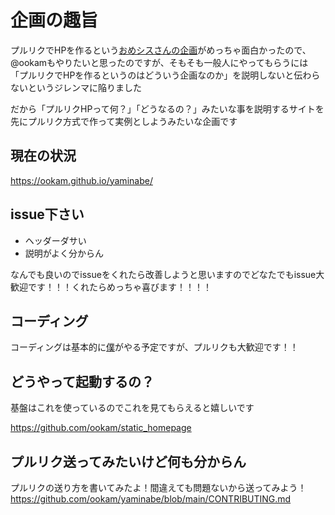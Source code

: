 # 企画の趣旨

プルリクでHPを作るという[おめシスさんの企画](https://github.com/omegasisters/homepage)がめっちゃ面白かったので、@ookamもやりたいと思ったのですが、そもそも一般人にやってもらうには「プルリクでHPを作るというのはどういう企画なのか」を説明しないと伝わらないというジレンマに陥りました

だから「プルリクHPって何？」「どうなるの？」みたいな事を説明するサイトを先にプルリク方式で作って実例としようみたいな企画です


## 現在の状況
https://ookam.github.io/yaminabe/

## issue下さい

- ヘッダーダサい
- 説明がよく分からん

なんでも良いのでissueをくれたら改善しようと思いますのでどなたでもissue大歓迎です！！！くれたらめっちゃ喜びます！！！！

## コーディング

コーディングは基本的に[僕](https://github.com/ookam)がやる予定ですが、プルリクも大歓迎です！！


## どうやって起動するの？

基盤はこれを使っているのでこれを見てもらえると嬉しいです

https://github.com/ookam/static_homepage

## プルリク送ってみたいけど何も分からん

プルリクの送り方を書いてみたよ！間違えても問題ないから送ってみよう！
https://github.com/ookam/yaminabe/blob/main/CONTRIBUTING.md
